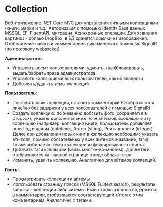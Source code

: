 # Collection
Веб-приложение .NET Core MVC для управления личными коллекциями (книги, марки и т.д.)
Авторизация с помощью Identity
База данных MSSQL, EF, FluentAPI, миграции.
Асинхронные операции.
Для хранения картинок - облако DropBox, в БД хранятся ссылки на изображения.
Отображение лайков и комментариев динамически с помощью SignalR (по протоколу websocket)

<b>Администратор:</b>
* Управлять всеми пользователями: удалить, (раз)блокировать, выдать/забрать права администратора
* Управлять коллекциями всех пользователей, как их владелец
* Добавлять/удалять темы коллекций

<b>Пользователь:</b>
* Поставить лайк коллекции, оставить комментарий (Отображаются линейно без задержки у всех пользователей с помощью SignalR)
* Создать коллекцию: по желанию добавить фото (сохраняется в Dropbox), указать дополнительные поля айтемов, входящих в эту коллекцию (например, коллекция Книги, пользователь добавляет поля Год издания (datetime), Автор (string), Рейтинг книги (integer). Далее при добавлении новых книг в коллекцию необходимо указать эти поля, помимо обязательных у всех айтемов (название, тэги). Также выбирается тема коллекции из фиксированного списка.
* Добавить тэги коллекций (связь многие-ко-многим). Далее тэги отображаются на главной странице в виде облака тэгов.
* Изменить, удалить коллекцию. Аналогично для айтемов коллекций.

<b>Гость:</b>
* Просматривать коллекции и айтемы
* Использовать страницу поиска (MSSQL Fulltext search), результаты запроса - коллекции либо айтемы. Если строка запроса содержится в комментарии, отображается соответсвующий айтем с этим комментарием. Аналогично с тэгами.
